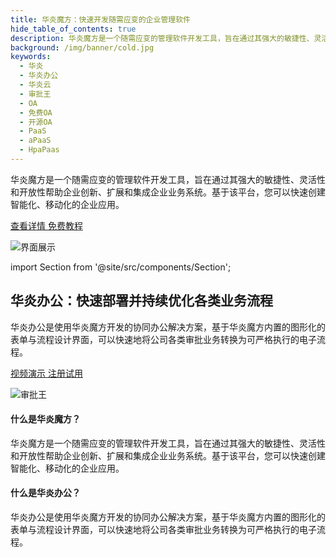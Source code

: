 ```yaml
---
title: 华炎魔方：快速开发随需应变的企业管理软件
hide_table_of_contents: true
description: 华炎魔方是一个随需应变的管理软件开发工具，旨在通过其强大的敏捷性、灵活性和开放性帮助企业创新、扩展和集成企业业务系统。基于该平台，您可以快速创建智能化、移动化的企业应用。
background: /img/banner/cold.jpg
keywords:
  - 华炎
  - 华炎办公
  - 华炎云
  - 审批王
  - OA
  - 免费OA
  - 开源OA
  - PaaS
  - aPaaS
  - HpaPaas
---
```


华炎魔方是一个随需应变的管理软件开发工具，旨在通过其强大的敏捷性、灵活性和开放性帮助企业创新、扩展和集成企业业务系统。基于该平台，您可以快速创建智能化、移动化的企业应用。

<a class="slds-button slds-button_brand slds-m-right_medium slds-var-p-vertical_xx-small" href="/platform/" >
查看详情
</a>

<a class="slds-button slds-button_brand slds-m-right_medium slds-var-p-vertical_xx-small" href="/developer/" >
免费教程
</a>

![界面展示](/assets/mac_ipad_iphone_list.png)

import Section from '@site/src/components/Section';

<Section background="/img/banner/clouds-large-desktop.png" padding="50">

# 华炎办公：快速部署并持续优化各类业务流程

华炎办公是使用华炎魔方开发的协同办公解决方案，基于华炎魔方内置的图形化的表单与流程设计界面，可以快速地将公司各类审批业务转换为可严格执行的电子流程。

<a class="slds-button slds-button_brand slds-m-right_medium slds-var-p-vertical_xx-small" href="http://oss.steedos.com/videos/case/%E5%A6%82%E4%BD%95%E9%85%8D%E7%BD%AE%E8%AF%B7%E5%81%87%E6%B5%81%E7%A8%8B.mp4" target="_blank">
视频演示
</a>

<a class="slds-button slds-button_brand slds-m-right_medium slds-var-p-vertical_xx-small" href="http://cn.steedos.com" target="_blank">
注册试用
</a>

![审批王](/assets/products/workflow.png)

</Section>

<Section background="#f4f4f4" padding="50">

#### 什么是华炎魔方？

华炎魔方是一个随需应变的管理软件开发工具，旨在通过其强大的敏捷性、灵活性和开放性帮助企业创新、扩展和集成企业业务系统。基于该平台，您可以快速创建智能化、移动化的企业应用。

#### 什么是华炎办公？

华炎办公是使用华炎魔方开发的协同办公解决方案，基于华炎魔方内置的图形化的表单与流程设计界面，可以快速地将公司各类审批业务转换为可严格执行的电子流程。

</Section>